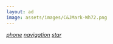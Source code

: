 ```yaml
---
layout: ad
image: assets/images/C&JMark-Wh72.png
---
```


<a href="tel:7634252423"><i class="material-icons md-48 md-light">phone</i></a> <a class="" href="https://www.google.com/maps/dir/?api=1&amp;destination=CanJ%20Auto%20repair&amp;destination_place_id=ChIJ3crk9Uo4s1IRrxPfIPo7-YQ&amp;travelmode=driving"><i class="material-icons md-48 md-light">navigation</i></a> <a href="#reviews"><i class="material-icons md-48 md-light">star</i></a>
